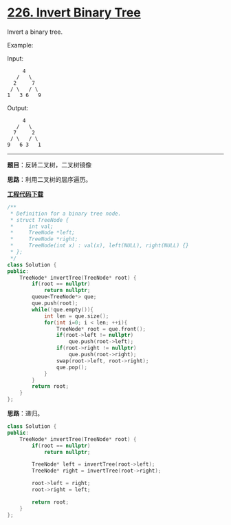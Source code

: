# [226. Invert Binary Tree](https://leetcode.com/problems/invert-binary-tree/)

Invert a binary tree.

Example:

Input:

         4
       /   \
      2     7
     / \   / \
    1   3 6   9

Output:

         4
       /   \
      7     2
     / \   / \
    9   6 3   1
-----

**题目**：反转二叉树，二叉树镜像

**思路**：利用二叉树的层序遍历。

[**工程代码下载**](https://github.com/shenkh/leetcode)

```cpp
/**
 * Definition for a binary tree node.
 * struct TreeNode {
 *     int val;
 *     TreeNode *left;
 *     TreeNode *right;
 *     TreeNode(int x) : val(x), left(NULL), right(NULL) {}
 * };
 */
class Solution {
public:
    TreeNode* invertTree(TreeNode* root) {
        if(root == nullptr)
            return nullptr;
        queue<TreeNode*> que;
        que.push(root);
        while(!que.empty()){
            int len = que.size();
            for(int i=0; i < len; ++i){
                TreeNode* root = que.front();
                if(root->left != nullptr)
                    que.push(root->left);
                if(root->right != nullptr)
                    que.push(root->right);
                swap(root->left, root->right);
                que.pop();
            }
        }
        return root;
    }
};
```

**思路**：递归。

```cpp
class Solution {
public:
    TreeNode* invertTree(TreeNode* root) {
        if(root == nullptr)
            return nullptr;

        TreeNode* left = invertTree(root->left);
        TreeNode* right = invertTree(root->right);

        root->left = right;
        root->right = left;

        return root;
    }
};
```